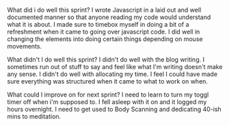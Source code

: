What did i do well this sprint?
I wrote Javascript in a laid out and well documented manner so that anyone reading my code would understand what it is about. I made sure to timebox myself in doing a bit of a refreshment when it came to going over javascript code. I did well in changing the elements into doing certain things depending on mouse movements.

What didn't I do well this sprint?
I didn't do well with the blog writing. I sometimes run out of stuff to say and feel like what I'm writing doesn't make any sense. I didn't do well with allocating my time. I feel I could have made sure everything was structured when it came to what to work on when.


What could I improve on for next sprint?
I need to learn to turn my toggl timer off when i'm supposed to. I fell asleep with it on and it logged my hours overnight. I need to get used to Body Scanning and dedicating 40-ish mins to meditation.

